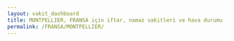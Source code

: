 ```yaml
---
layout: vakit_dashboard
title: MONTPELLIER, FRANSA için iftar, namaz vakitleri ve hava durumu - ilçe/eyalet seç
permalink: /FRANSA/MONTPELLIER/
---
```


<script type="text/javascript">
  var GLOBAL_COUNTRY = 'FRANSA';
  var GLOBAL_CITY = 'MONTPELLIER';
  var GLOBAL_STATE = '';
  var lat = 72;
  var lon = 21;
</script>

